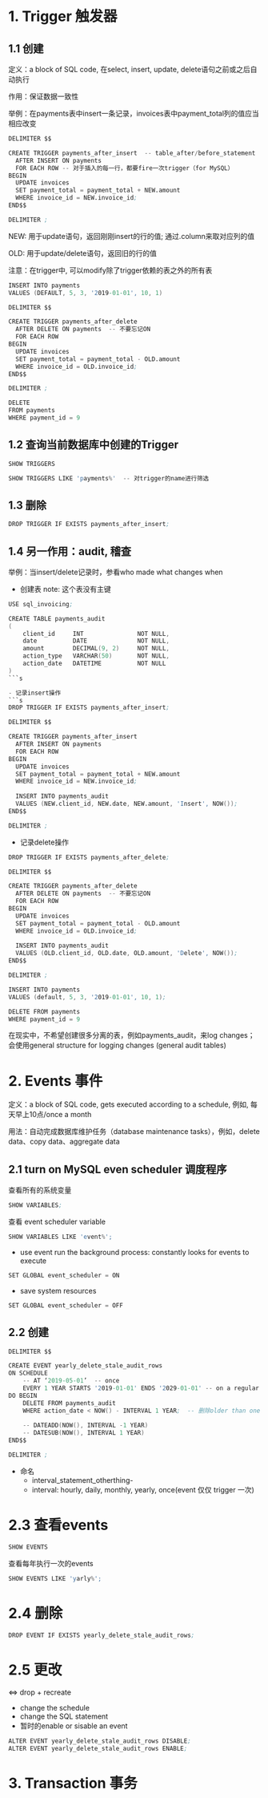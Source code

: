 # 1. Trigger 触发器

## 1.1 创建

定义：a block of SQL code, 在select, insert, update, delete语句之前或之后自动执行

作用：保证数据一致性

举例：在payments表中insert一条记录，invoices表中payment_total列的值应当相应改变

```s
DELIMITER $$

CREATE TRIGGER payments_after_insert  -- table_after/before_statement
  AFTER INSERT ON payments
  FOR EACH ROW -- 对于插入的每一行，都要fire一次trigger（for MySQL）
BEGIN
  UPDATE invoices
  SET payment_total = payment_total + NEW.amount
  WHERE invoice_id = NEW.invoice_id;
END$$

DELIMITER ;
```

NEW: 用于update语句，返回刚刚insert的行的值; 通过.column来取对应列的值

OLD: 用于update/delete语句，返回旧的行的值

注意：在trigger中, 可以modify除了trigger依赖的表之外的所有表

```s
INSERT INTO payments
VALUES (DEFAULT, 5, 3, '2019-01-01', 10, 1)
```

```s
DELIMITER $$

CREATE TRIGGER payments_after_delete
  AFTER DELETE ON payments  -- 不要忘记ON
  FOR EACH ROW
BEGIN
  UPDATE invoices
  SET payment_total = payment_total - OLD.amount
  WHERE invoice_id = OLD.invoice_id;
END$$

DELIMITER ;
```

```s
DELETE
FROM payments
WHERE payment_id = 9
```

## 1.2 查询当前数据库中创建的Trigger

```s
SHOW TRIGGERS
```

```s
SHOW TRIGGERS LIKE 'payments%'  -- 对trigger的name进行筛选
```

## 1.3 删除

```s
DROP TRIGGER IF EXISTS payments_after_insert;
```

## 1.4 另一作用：audit, 稽查

举例：当insert/delete记录时，参看who made what changes when

- 创建表
note: 这个表没有主键
```s
USE sql_invoicing;

CREATE TABLE payments_audit
(
	client_id     INT               NOT NULL,
    date          DATE              NOT NULL,
    amount        DECIMAL(9, 2)     NOT NULL,
    action_type   VARCHAR(50)       NOT NULL,
    action_date   DATETIME          NOT NULL
)
```s

- 记录insert操作
```s
DROP TRIGGER IF EXISTS payments_after_insert;

DELIMITER $$

CREATE TRIGGER payments_after_insert
  AFTER INSERT ON payments
  FOR EACH ROW
BEGIN
  UPDATE invoices
  SET payment_total = payment_total + NEW.amount
  WHERE invoice_id = NEW.invoice_id;
  
  INSERT INTO payments_audit
  VALUES (NEW.client_id, NEW.date, NEW.amount, 'Insert', NOW());
END$$

DELIMITER ;
```

- 记录delete操作
```s
DROP TRIGGER IF EXISTS payments_after_delete;

DELIMITER $$

CREATE TRIGGER payments_after_delete
  AFTER DELETE ON payments  -- 不要忘记ON
  FOR EACH ROW
BEGIN
  UPDATE invoices
  SET payment_total = payment_total - OLD.amount
  WHERE invoice_id = OLD.invoice_id;
  
  INSERT INTO payments_audit
  VALUES (OLD.client_id, OLD.date, OLD.amount, 'Delete', NOW());
END$$

DELIMITER ;
```

```s
INSERT INTO payments
VALUES (default, 5, 3, '2019-01-01', 10, 1);

DELETE FROM payments
WHERE payment_id = 9
```

在现实中，不希望创建很多分离的表，例如payments_audit，来log changes；
会使用general structure for logging changes (general audit tables)

# 2. Events 事件

定义：a block of SQL code, gets executed according to a schedule, 例如, 每天早上10点/once a month

用法：自动完成数据库维护任务（database maintenance tasks），例如，delete data、copy data、aggregate data

## 2.1 turn on MySQL even scheduler 调度程序

查看所有的系统变量
```s
SHOW VARIABLES;
```
查看 event scheduler variable
```s
SHOW VARIABLES LIKE 'event%';
```

- use event
run the background process: constantly looks for events to execute
```s
SET GLOBAL event_scheduler = ON
```

- save system resources
```s
SET GLOBAL event_scheduler = OFF
```

## 2.2 创建

```s
DELIMITER $$

CREATE EVENT yearly_delete_stale_audit_rows
ON SCHEDULE
    -- AT ‘2019-05-01’  -- once
    EVERY 1 YEAR STARTS '2019-01-01' ENDS '2029-01-01' -- on a regular basis
DO BEGIN
    DELETE FROM payments_audit
    WHERE action_date < NOW() - INTERVAL 1 YEAR;  -- 删除older than one year 的记录
    
    -- DATEADD(NOW(), INTERVAL -1 YEAR)
    -- DATESUB(NOW(), INTERVAL 1 YEAR)
END$$

DELIMITER ;
```

- 命名
  - interval_statement_otherthing- 
   - interval: hourly, daily, monthly, yearly, once(event 仅仅 trigger 一次)

# 2.3 查看events

```s
SHOW EVENTS
```

查看每年执行一次的events
```s
SHOW EVENTS LIKE 'yarly%';
```

# 2.4 删除

```s
DROP EVENT IF EXISTS yearly_delete_stale_audit_rows;
```

# 2.5 更改

<=> drop + recreate

- change the schedule
- change the SQL statement
- 暂时的enable or sisable an event

```s
ALTER EVENT yearly_delete_stale_audit_rows DISABLE;
ALTER EVENT yearly_delete_stale_audit_rows ENABLE;
```

# 3. Transaction 事务


